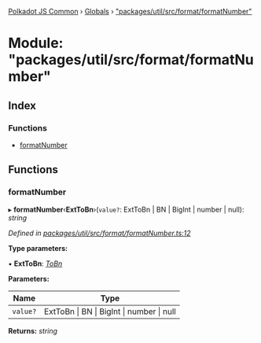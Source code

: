 [Polkadot JS Common](../README.md) › [Globals](../globals.md) › ["packages/util/src/format/formatNumber"](_packages_util_src_format_formatnumber_.md)

# Module: "packages/util/src/format/formatNumber"

## Index

### Functions

* [formatNumber](_packages_util_src_format_formatnumber_.md#formatnumber)

## Functions

###  formatNumber

▸ **formatNumber**‹**ExtToBn**›(`value?`: ExtToBn | BN | BigInt | number | null): *string*

*Defined in [packages/util/src/format/formatNumber.ts:12](https://github.com/polkadot-js/common/blob/45c2afae/packages/util/src/format/formatNumber.ts#L12)*

**Type parameters:**

▪ **ExtToBn**: *[ToBn](../interfaces/_packages_util_src_types_.tobn.md)*

**Parameters:**

Name | Type |
------ | ------ |
`value?` | ExtToBn &#124; BN &#124; BigInt &#124; number &#124; null |

**Returns:** *string*
